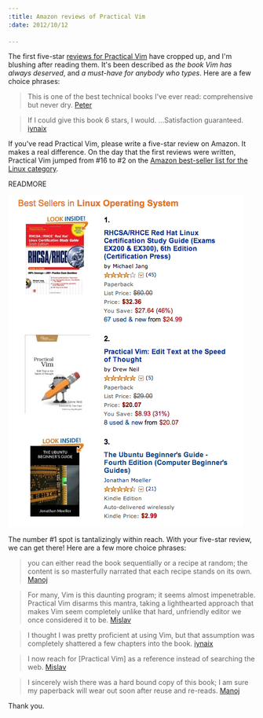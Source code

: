 ```yaml
--- 
:title: Amazon reviews of Practical Vim
:date: 2012/10/12

---
```


The first five-star [reviews for Practical Vim][reviews] have cropped up, and I'm blushing after reading them. It's been described as *the book Vim has always deserved*, and *a must-have for anybody who types*. Here are a few choice phrases:

> This is one of the best technical books I've ever read: comprehensive but never dry.
> [Peter][]

> If I could give this book 6 stars, I would. ...Satisfaction guaranteed.
> [iynaix][]

If you've read Practical Vim, please write a five-star review on Amazon. It makes a real difference. On the day that the first reviews were written, Practical Vim jumped from #16 to #2 on the [Amazon best-seller list for the Linux category][linux].

[linux]: http://www.amazon.com/gp/bestsellers/books/3849/ref=pd_zg_hrsr_b_1_4_last
[reviews]: http://www.amazon.com/Practical-Vim-Edit-Speed-Thought/product-reviews/1934356980/ref=dp_top_cm_cr_acr_txt?ie=UTF8&showViewpoints=1
[Mislav]: http://www.amazon.com/review/R2GANPV3TKTV0V/ref=cm_cr_pr_perm?ie=UTF8&ASIN=1934356980&linkCode=&nodeID=&tag=
[iynaix]: http://www.amazon.com/review/R2VV7TYQKRMB4E/ref=cm_cr_pr_perm?ie=UTF8&ASIN=1934356980&linkCode=&nodeID=&tag=
[Peter]: http://www.amazon.com/review/R24PEKYDZMZ7HH/ref=cm_cr_pr_perm?ie=UTF8&ASIN=1934356980&linkCode=&nodeID=&tag=
[Manoj]: http://www.amazon.com/review/R3G4FYARC09TX6/ref=cm_cr_pr_perm?ie=UTF8&ASIN=1934356980&linkCode=&nodeID=&tag=


READMORE

![Linux best sellers on Amazon, with Practical Vim at number 2](/images/blog/linux-best-sellers.png)

The number #1 spot is tantalizingly within reach. With your five-star review, we can get there! Here are a few more choice phrases:

> you can either read the book sequentially or a recipe at random; the content is so masterfully narrated that each recipe stands on its own.
> [Manoj][]

> For many, Vim is this daunting program; it seems almost impenetrable. Practical Vim disarms this mantra, taking a lighthearted approach that makes Vim seem completely unlike that hard, unfriendly editor we once considered it to be.
> [Mislav][]

> I thought I was pretty proficient at using Vim, but that assumption was completely shattered a few chapters into the book.
> [iynaix][]

> I now reach for [Practical Vim] as a reference instead of searching the web.
> [Mislav][]

> I sincerely wish there was a hard bound copy of this book; I am sure my paperback will wear out soon after reuse and re-reads.
> [Manoj][]

Thank you.

[Mislav]: http://www.amazon.com/review/R2GANPV3TKTV0V/ref=cm_cr_pr_perm?ie=UTF8&ASIN=1934356980&linkCode=&nodeID=&tag=
[iynaix]: http://www.amazon.com/review/R2VV7TYQKRMB4E/ref=cm_cr_pr_perm?ie=UTF8&ASIN=1934356980&linkCode=&nodeID=&tag=
[Peter]: http://www.amazon.com/review/R24PEKYDZMZ7HH/ref=cm_cr_pr_perm?ie=UTF8&ASIN=1934356980&linkCode=&nodeID=&tag=
[Manoj]: http://www.amazon.com/review/R3G4FYARC09TX6/ref=cm_cr_pr_perm?ie=UTF8&ASIN=1934356980&linkCode=&nodeID=&tag=
